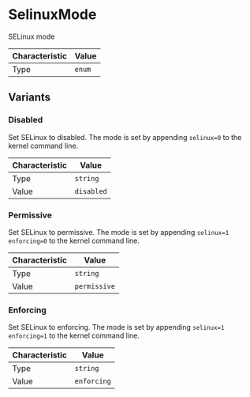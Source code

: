<!-- THIS FILE IS AUTOMATICALLY GENERATED BY DOCBUILDER, DO NOT EDIT MANUALLY! -->

# SelinuxMode

SELinux mode

| Characteristic | Value  |
| -------------- | ------ |
| Type           | `enum` |

## Variants

### Disabled

Set SELinux to disabled. The mode is set by appending `selinux=0` to the kernel command line.

| Characteristic | Value      |
| -------------- | ---------- |
| Type           | `string`   |
| Value          | `disabled` |

### Permissive

Set SELinux to permissive. The mode is set by appending `selinux=1 enforcing=0` to the kernel command line.

| Characteristic | Value        |
| -------------- | ------------ |
| Type           | `string`     |
| Value          | `permissive` |

### Enforcing

Set SELinux to enforcing. The mode is set by appending `selinux=1 enforcing=1` to the kernel command line.

| Characteristic | Value       |
| -------------- | ----------- |
| Type           | `string`    |
| Value          | `enforcing` |

